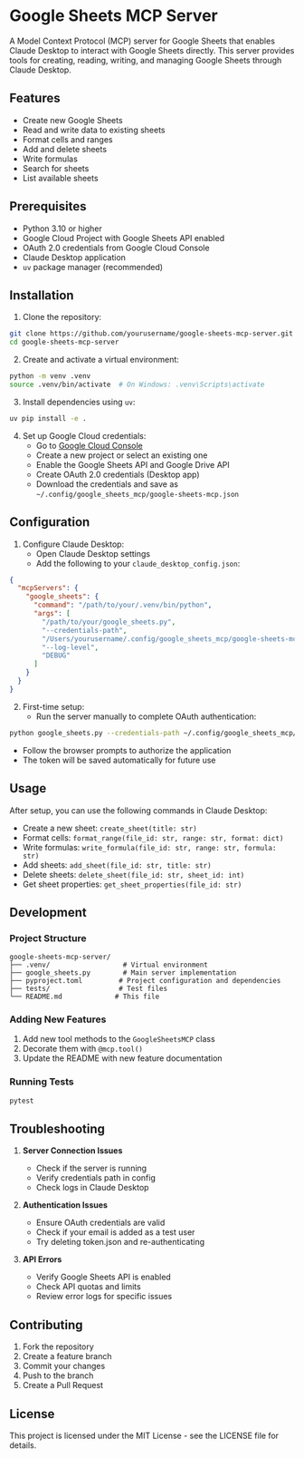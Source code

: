 # Google Sheets MCP Server

A Model Context Protocol (MCP) server for Google Sheets that enables Claude Desktop to interact with Google Sheets directly. This server provides tools for creating, reading, writing, and managing Google Sheets through Claude Desktop.

## Features

- Create new Google Sheets
- Read and write data to existing sheets
- Format cells and ranges
- Add and delete sheets
- Write formulas
- Search for sheets
- List available sheets

## Prerequisites

- Python 3.10 or higher
- Google Cloud Project with Google Sheets API enabled
- OAuth 2.0 credentials from Google Cloud Console
- Claude Desktop application
- `uv` package manager (recommended)

## Installation

1. Clone the repository:

```bash
git clone https://github.com/yourusername/google-sheets-mcp-server.git
cd google-sheets-mcp-server
```

2. Create and activate a virtual environment:

```bash
python -m venv .venv
source .venv/bin/activate  # On Windows: .venv\Scripts\activate
```

3. Install dependencies using `uv`:

```bash
uv pip install -e .
```

4. Set up Google Cloud credentials:
   - Go to [Google Cloud Console](https://console.cloud.google.com/)
   - Create a new project or select an existing one
   - Enable the Google Sheets API and Google Drive API
   - Create OAuth 2.0 credentials (Desktop app)
   - Download the credentials and save as `~/.config/google_sheets_mcp/google-sheets-mcp.json`

## Configuration

1. Configure Claude Desktop:
   - Open Claude Desktop settings
   - Add the following to your `claude_desktop_config.json`:

```json
{
  "mcpServers": {
    "google_sheets": {
      "command": "/path/to/your/.venv/bin/python",
      "args": [
        "/path/to/your/google_sheets.py",
        "--credentials-path",
        "/Users/yourusername/.config/google_sheets_mcp/google-sheets-mcp.json",
        "--log-level",
        "DEBUG"
      ]
    }
  }
}
```

2. First-time setup:
   - Run the server manually to complete OAuth authentication:

```bash
python google_sheets.py --credentials-path ~/.config/google_sheets_mcp/google-sheets-mcp.json
```

- Follow the browser prompts to authorize the application
- The token will be saved automatically for future use

## Usage

After setup, you can use the following commands in Claude Desktop:

- Create a new sheet: `create_sheet(title: str)`
- Format cells: `format_range(file_id: str, range: str, format: dict)`
- Write formulas: `write_formula(file_id: str, range: str, formula: str)`
- Add sheets: `add_sheet(file_id: str, title: str)`
- Delete sheets: `delete_sheet(file_id: str, sheet_id: int)`
- Get sheet properties: `get_sheet_properties(file_id: str)`

## Development

### Project Structure

```
google-sheets-mcp-server/
├── .venv/                  # Virtual environment
├── google_sheets.py        # Main server implementation
├── pyproject.toml         # Project configuration and dependencies
├── tests/                 # Test files
└── README.md             # This file
```

### Adding New Features

1. Add new tool methods to the `GoogleSheetsMCP` class
2. Decorate them with `@mcp.tool()`
3. Update the README with new feature documentation

### Running Tests

```bash
pytest
```

## Troubleshooting

1. **Server Connection Issues**

   - Check if the server is running
   - Verify credentials path in config
   - Check logs in Claude Desktop

2. **Authentication Issues**

   - Ensure OAuth credentials are valid
   - Check if your email is added as a test user
   - Try deleting token.json and re-authenticating

3. **API Errors**
   - Verify Google Sheets API is enabled
   - Check API quotas and limits
   - Review error logs for specific issues

## Contributing

1. Fork the repository
2. Create a feature branch
3. Commit your changes
4. Push to the branch
5. Create a Pull Request

## License

This project is licensed under the MIT License - see the LICENSE file for details.

